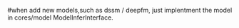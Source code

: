 #when add new models,such as dssm / deepfm, just implentment the model in cores/model ModelInferInterface.